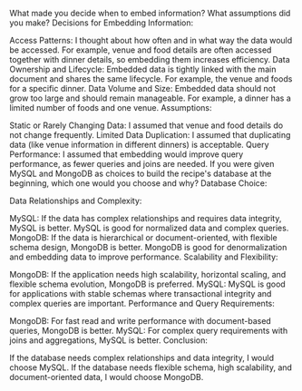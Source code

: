 What made you decide when to embed information? What assumptions did you make?
Decisions for Embedding Information:

Access Patterns: I thought about how often and in what way the data would be accessed. For example, venue and food details are often accessed together with dinner details, so embedding them increases efficiency.
Data Ownership and Lifecycle: Embedded data is tightly linked with the main document and shares the same lifecycle. For example, the venue and foods for a specific dinner.
Data Volume and Size: Embedded data should not grow too large and should remain manageable. For example, a dinner has a limited number of foods and one venue.
Assumptions:

Static or Rarely Changing Data: I assumed that venue and food details do not change frequently.
Limited Data Duplication: I assumed that duplicating data (like venue information in different dinners) is acceptable.
Query Performance: I assumed that embedding would improve query performance, as fewer queries and joins are needed.
If you were given MySQL and MongoDB as choices to build the recipe's database at the beginning, which one would you choose and why?
Database Choice:

Data Relationships and Complexity:

MySQL: If the data has complex relationships and requires data integrity, MySQL is better. MySQL is good for normalized data and complex queries.
MongoDB: If the data is hierarchical or document-oriented, with flexible schema design, MongoDB is better. MongoDB is good for denormalization and embedding data to improve performance.
Scalability and Flexibility:

MongoDB: If the application needs high scalability, horizontal scaling, and flexible schema evolution, MongoDB is preferred.
MySQL: MySQL is good for applications with stable schemas where transactional integrity and complex queries are important.
Performance and Query Requirements:

MongoDB: For fast read and write performance with document-based queries, MongoDB is better.
MySQL: For complex query requirements with joins and aggregations, MySQL is better.
Conclusion:

If the database needs complex relationships and data integrity, I would choose MySQL.
If the database needs flexible schema, high scalability, and document-oriented data, I would choose MongoDB.
